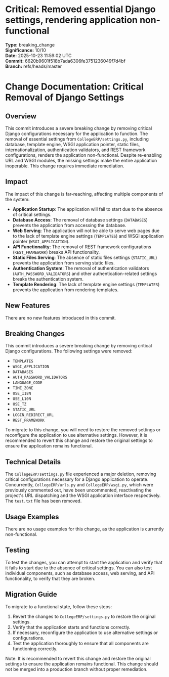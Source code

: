 # Critical: Removed essential Django settings, rendering application non-functional

**Type:** breaking_change  
**Significance:** 10/10  
**Date:** 2025-10-23 11:59:02 UTC  
**Commit:** 6620b9601f518b7ada6306fe3751236049f7d4bf  
**Branch:** refs/heads/master  

# Change Documentation: Critical Removal of Django Settings
## Overview
This commit introduces a severe breaking change by removing critical Django configurations necessary for the application to function. The removal of essential settings from `CollegeERP/settings.py`, including database, template engine, WSGI application pointer, static files, internationalization, authentication validators, and REST framework configurations, renders the application non-functional. Despite re-enabling URL and WSGI modules, the missing settings make the entire application inoperable. This change requires immediate remediation.

## Impact
The impact of this change is far-reaching, affecting multiple components of the system:
* **Application Startup**: The application will fail to start due to the absence of critical settings.
* **Database Access**: The removal of database settings (`DATABASES`) prevents the application from accessing the database.
* **Web Serving**: The application will not be able to serve web pages due to the lack of template engine settings (`TEMPLATES`) and WSGI application pointer (`WSGI_APPLICATION`).
* **API Functionality**: The removal of REST framework configurations (`REST_FRAMEWORK`) breaks API functionality.
* **Static Files Serving**: The absence of static files settings (`STATIC_URL`) prevents the application from serving static files.
* **Authentication System**: The removal of authentication validators (`AUTH_PASSWORD_VALIDATORS`) and other authentication-related settings breaks the authentication system.
* **Template Rendering**: The lack of template engine settings (`TEMPLATES`) prevents the application from rendering templates.

## New Features
There are no new features introduced in this commit.

## Breaking Changes
This commit introduces a severe breaking change by removing critical Django configurations. The following settings were removed:
* `TEMPLATES`
* `WSGI_APPLICATION`
* `DATABASES`
* `AUTH_PASSWORD_VALIDATORS`
* `LANGUAGE_CODE`
* `TIME_ZONE`
* `USE_I18N`
* `USE_L10N`
* `USE_TZ`
* `STATIC_URL`
* `LOGIN_REDIRECT_URL`
* `REST_FRAMEWORK`

To migrate to this change, you will need to restore the removed settings or reconfigure the application to use alternative settings. However, it is recommended to revert this change and restore the original settings to ensure the application remains functional.

## Technical Details
The `CollegeERP/settings.py` file experienced a major deletion, removing critical configurations necessary for a Django application to operate. Concurrently, `CollegeERP/urls.py` and `CollegeERP/wsgi.py`, which were previously commented out, have been uncommented, reactivating the project's URL dispatching and the WSGI application interface respectively. The `test.txt` file has been removed.

## Usage Examples
There are no usage examples for this change, as the application is currently non-functional.

## Testing
To test the changes, you can attempt to start the application and verify that it fails to start due to the absence of critical settings. You can also test individual components, such as database access, web serving, and API functionality, to verify that they are broken.

## Migration Guide
To migrate to a functional state, follow these steps:
1. Revert the changes to `CollegeERP/settings.py` to restore the original settings.
2. Verify that the application starts and functions correctly.
3. If necessary, reconfigure the application to use alternative settings or configurations.
4. Test the application thoroughly to ensure that all components are functioning correctly.

Note: It is recommended to revert this change and restore the original settings to ensure the application remains functional. This change should not be merged into a production branch without proper remediation.